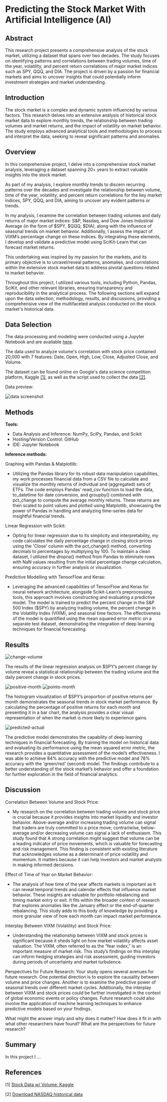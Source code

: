# Predicting the Stock Market With Artificial Intelligence (AI)

## Abstract
This research project presents a comprehensive analysis of the stock market, utilizing a dataset that spans over two decades. The study focuses on identifying patterns and correlations between trading volumes, time of the year, volatility, and percent return correlations of major market indices such as SPY, QQQ, and DIA. The project is driven by a passion for financial markets and aims to uncover insights that could potentially inform investment strategies and market understanding.

## Introduction
The stock market is a complex and dynamic system influenced by various factors. This research delves into an extensive analysis of historical stock market data to explore monthly trends, the relationship between trading volumes and market returns, and the impact of volatility on market behavior. The study employs advanced analytical tools and methodologies to process and interpret the data, seeking to reveal significant patterns and anomalies.

## Overview
In this comprehensive project, I delve into a comprehensive stock market analysis, leveraging a dataset spanning 20+ years to extract valuable insights into the stock market.

As part of my analysis, I explore monthly trends to discern recurring patterns over the decades and investigate the relationship between volume, time of the year, volatility, and percent return correlations for the key market indices, SPY, QQQ, and DIA, aiming to uncover any evident patterns or trends.

In my analysis, I examine the correlation between trading volumes and daily returns of major market indices: S&P, Nasdaq, and Dow Jones Industrial Average (in the form of $SPY, $QQQ, $DIA), along with the influence of seasonal trends on market behavior. Additionally, I assess the impact of VIXM’s percentage change on these indices. By integrating these elements, I develop and validate a predictive model using SciKit-Learn that can forecast market returns.

This undertaking was inspired by my passion for the markets, and its primary objective is to unravel/reveal patterns, anomalies, and correlations within the extensive stock market data to address pivotal questions related to market behavior.

Throughout this project, I utilized various tools, including Python, Pandas, SciKit, and other relevant libraries, ensuring transparency and reproducibility in the analytical process. The following sections will expand upon the data selection, methodology, results, and discussions, providing a comprehensive view of the multifaceted analysis conducted on the stock market's historical data.

## Data Selection

The data processing and modeling were conducted using a Jupyter Notebook and are available [here](./Code/Stock-Data-Modeling_Notebook.ipynb).

The data used to analyze volume's correlation with stock price contained 20,000 with 7 features: Date, Open, High, Low, Close, Adjusted Close, and Volume.

The dataset can be found online on Google's data science competition platform, Kaggle [[1]](https://www.kaggle.com/datasets/jacksoncrow/stock-market-dataset), as well as the script used to collect the data [[2]](https://www.kaggle.com/code/jacksoncrow/download-nasdaq-historical-data/notebook).

Data preview:

![data screenshot](./Graphs%20&%20Images/stock-data.png)


## Methods
**Tools:**
- Data Analysis and Inference: NumPy, SciPy, Pandas, and Scikit
- Hosting/Version Control: GitHub
- IDE: Jupyter Notebook

**Inference methods:**

Graphing with Pandas & Matplotlib:
- Utilizing the Pandas library for its robust data manipulation capabilities, my work processes financial data from a CSV file to calculate and visualize the monthly returns of individual and (aggregated) sets of ETFs. The code employs Pandas’ read_csv function to load the data, to_datetime for date conversion, and groupby() combined with pct_change to compute the average monthly returns. These returns are then scaled to point values and plotted using Matplotlib, showcasing the power of Pandas in handling and analyzing time-series data for insightful financial trends.

Linear Regression with Scikit:
  - Opting for linear regression due to its simplicity and interpretability, my code calculates the daily percentage change in closing stock prices using the 'Close' column with the pct_change() method, converting decimals to percentages by multiplying by 100. To maintain a clean dataset, I utilized the dropna() method from Pandas to eliminate rows with NaN values resulting from the initial percentage change calculation, ensuring accuracy in further analysis or visualization.

Predictive Modelling with TensorFlow and Keras:
- Leveraging the advanced capabilities of TensorFlow and Keras for neural network architecture, alongside Scikit-Learn’s preprocessing tools, this approach involves constructing and evaluating a predictive model. The model is trained to predict the percent change in the S&P 500 Index ($SPY) by analyzing trading volume, the percent change in the Volatility Index (VIXM), and seasonal time factors. The effectiveness of the model is quantified using the mean squared error metric on a separate test dataset, demonstrating the integration of deep learning techniques for financial forecasting.


## Results
![change-volume](./Graphs%20&%20Images/pctchange-volume.png)

 The results of the linear regression analysis on $SPY’s percent change by volume reveal a statistical relationship between the trading volume and the daily percent change in stock prices.

![positive-month](./Graphs%20&%20Images/pctpositive-month.png)
![points-month](./Graphs%20&%20Images/points-month.png)

The histogram visualization of $SPY’s proportion of positive returns per month demonstrates the seasonal trends in stock market performance. By calculating the percentage of positive returns for each month and presenting it in a bar chart, the analysis provides a clear visual representation of when the market is more likely to experience gains.

![predicted-actual](./Graphs%20&%20Images/predicted-actual.png)

The predictive model demonstrates the capability of deep learning techniques in financial forecasting. By training the model on historical data and evaluating its performance using the mean squared error metric, the research provides a quantitative assessment of the model’s effectiveness. I was able to achieve 84% accuracy with the predictive model and 78% accuracy with the 'green/red' (second) model. The findings contribute to a better understanding of the stock market’s behavior and offer a foundation for further exploration in the field of financial analytics.

## Discussion
Correlation Between Volume and Stock Price: 
- My research on the correlation between trading volume and stock price is crucial because it provides insights into market liquidity and investor behavior. Above-average and/or increasing trading volume can signal that traders are truly committed to a price move; contrariwise, below-average and/or decreasing volume can signal a lack of enthusiasm. This study found that A strong correlation might suggest that volume can be a leading indicator of price movements, which is valuable for forecasting and risk management. This finding is consistent with existing literature that acknowledges volume as a determinant of price volatility and momentum. It matters because it can help investors and market analysts in making informed decisions.

Effect of Time of Year on Market Behavior:
- The analysis of how time of the year affects markets is important as it can reveal temporal trends and calendar effects that influence market behavior. These insights are valuable for portfolio rebalancing and timing market entry or exit. It fits within the broader context of research that explores anomalies like the January effect or the end-of-quarter rebalancing. This study adds to this body of knowledge by providing a more granular view of how each month can impact market performance.

Interplay Between VIXM (Volatility) and Stock Price:
- Understanding the relationship between VIXM and stock prices is significant because it sheds light on how market volatility affects asset valuation. The VIXM, often referred to as the “fear index,” is an important measure of market risk. This study’s findings on this interplay can inform hedging strategies and risk assessment, guiding investors during periods of uncertainty and market turbulence.

Perspectives for Future Research: Your study opens several avenues for future research. One potential direction is to explore the causality between volume and price changes. Another is to examine the predictive power of seasonal trends over different market cycles. Additionally, the interplay between VIXM and stock prices could be further investigated in the context of global economic events or policy changes. Future research could also involve the application of machine learning techniques to enhance predictive models based on your findings.

What might the answer imply and why does it matter? How does it fit in with what other researchers have found? What are the perspectives for future research?	


## Summary
In this project I ...

## References
[1] [Stock Data w/ Volume: Kaggle](https://www.kaggle.com/datasets/jacksoncrow/stock-market-dataset)

[2] [Download NASDAQ historical data](https://www.kaggle.com/code/jacksoncrow/download-nasdaq-historical-data/notebook)
